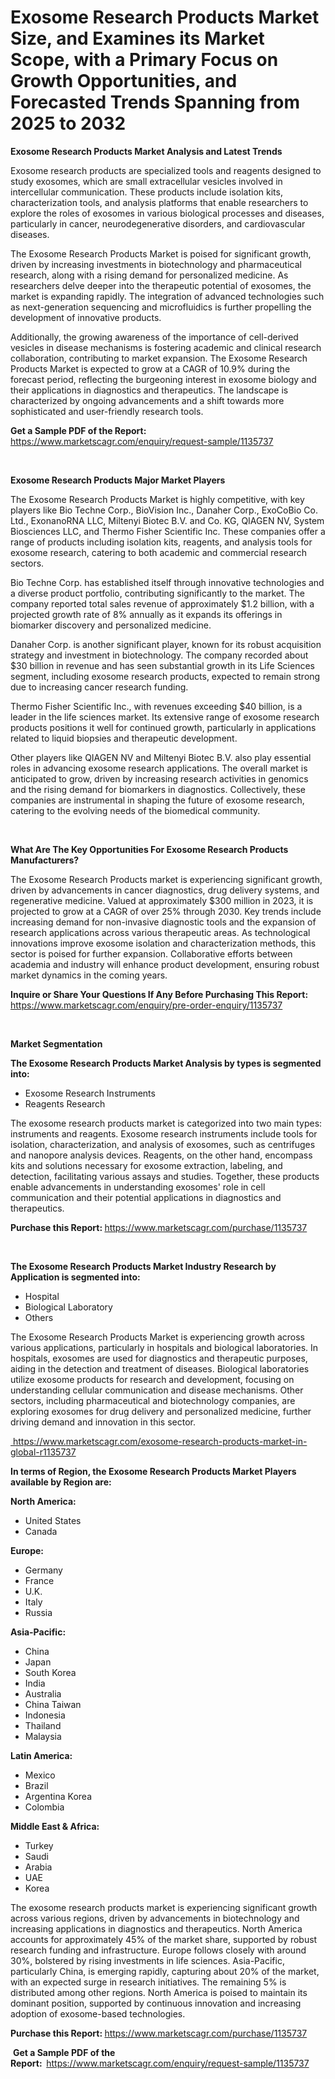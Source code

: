 <p><h1>Exosome Research Products Market Size, and Examines its Market Scope, with a Primary Focus on Growth Opportunities, and Forecasted Trends Spanning from 2025 to 2032</h1></p><p><strong>Exosome Research Products Market Analysis and Latest Trends</strong></p>
<p><p>Exosome research products are specialized tools and reagents designed to study exosomes, which are small extracellular vesicles involved in intercellular communication. These products include isolation kits, characterization tools, and analysis platforms that enable researchers to explore the roles of exosomes in various biological processes and diseases, particularly in cancer, neurodegenerative disorders, and cardiovascular diseases.</p><p>The Exosome Research Products Market is poised for significant growth, driven by increasing investments in biotechnology and pharmaceutical research, along with a rising demand for personalized medicine. As researchers delve deeper into the therapeutic potential of exosomes, the market is expanding rapidly. The integration of advanced technologies such as next-generation sequencing and microfluidics is further propelling the development of innovative products.</p><p>Additionally, the growing awareness of the importance of cell-derived vesicles in disease mechanisms is fostering academic and clinical research collaboration, contributing to market expansion. The Exosome Research Products Market is expected to grow at a CAGR of 10.9% during the forecast period, reflecting the burgeoning interest in exosome biology and their applications in diagnostics and therapeutics. The landscape is characterized by ongoing advancements and a shift towards more sophisticated and user-friendly research tools.</p></p>
<p><strong>Get a Sample PDF of the Report:&nbsp;</strong> <a href="https://www.marketscagr.com/enquiry/request-sample/1135737?utm_campaign=2660&utm_medium=2&utm_source=Github&utm_content=ia&utm_term=13042025&utm_id=exosome-research-products">https://www.marketscagr.com/enquiry/request-sample/1135737</a></p>
<p>&nbsp;</p>
<p><strong>Exosome Research Products Major Market Players</strong></p>
<p><p>The Exosome Research Products Market is highly competitive, with key players like Bio Techne Corp., BioVision Inc., Danaher Corp., ExoCoBio Co. Ltd., ExonanoRNA LLC, Miltenyi Biotec B.V. and Co. KG, QIAGEN NV, System Biosciences LLC, and Thermo Fisher Scientific Inc. These companies offer a range of products including isolation kits, reagents, and analysis tools for exosome research, catering to both academic and commercial research sectors.</p><p>Bio Techne Corp. has established itself through innovative technologies and a diverse product portfolio, contributing significantly to the market. The company reported total sales revenue of approximately $1.2 billion, with a projected growth rate of 8% annually as it expands its offerings in biomarker discovery and personalized medicine.</p><p>Danaher Corp. is another significant player, known for its robust acquisition strategy and investment in biotechnology. The company recorded about $30 billion in revenue and has seen substantial growth in its Life Sciences segment, including exosome research products, expected to remain strong due to increasing cancer research funding.</p><p>Thermo Fisher Scientific Inc., with revenues exceeding $40 billion, is a leader in the life sciences market. Its extensive range of exosome research products positions it well for continued growth, particularly in applications related to liquid biopsies and therapeutic development.</p><p>Other players like QIAGEN NV and Miltenyi Biotec B.V. also play essential roles in advancing exosome research applications. The overall market is anticipated to grow, driven by increasing research activities in genomics and the rising demand for biomarkers in diagnostics. Collectively, these companies are instrumental in shaping the future of exosome research, catering to the evolving needs of the biomedical community.</p></p>
<p>&nbsp;</p>
<p><strong>What Are The Key Opportunities For Exosome Research Products Manufacturers?</strong></p>
<p><p>The Exosome Research Products market is experiencing significant growth, driven by advancements in cancer diagnostics, drug delivery systems, and regenerative medicine. Valued at approximately $300 million in 2023, it is projected to grow at a CAGR of over 25% through 2030. Key trends include increasing demand for non-invasive diagnostic tools and the expansion of research applications across various therapeutic areas. As technological innovations improve exosome isolation and characterization methods, this sector is poised for further expansion. Collaborative efforts between academia and industry will enhance product development, ensuring robust market dynamics in the coming years.</p></p>
<p><strong>Inquire or Share Your Questions If Any Before Purchasing This Report:</strong> <a href="https://www.marketscagr.com/enquiry/pre-order-enquiry/1135737?utm_campaign=2660&utm_medium=2&utm_source=Github&utm_content=ia&utm_term=13042025&utm_id=exosome-research-products">https://www.marketscagr.com/enquiry/pre-order-enquiry/1135737</a></p>
<p>&nbsp;</p>
<p><strong>Market Segmentation</strong></p>
<p><strong>The Exosome Research Products Market Analysis by types is segmented into:</strong></p>
<p><ul><li>Exosome Research Instruments</li><li>Reagents Research</li></ul></p>
<p><p>The exosome research products market is categorized into two main types: instruments and reagents. Exosome research instruments include tools for isolation, characterization, and analysis of exosomes, such as centrifuges and nanopore analysis devices. Reagents, on the other hand, encompass kits and solutions necessary for exosome extraction, labeling, and detection, facilitating various assays and studies. Together, these products enable advancements in understanding exosomes' role in cell communication and their potential applications in diagnostics and therapeutics.</p></p>
<p><strong>Purchase this Report:&nbsp;</strong><a href="https://www.marketscagr.com/purchase/1135737?utm_campaign=2660&utm_medium=2&utm_source=Github&utm_content=ia&utm_term=13042025&utm_id=exosome-research-products">https://www.marketscagr.com/purchase/1135737</a></p>
<p>&nbsp;</p>
<p><strong>The Exosome Research Products Market Industry Research by Application is segmented into:</strong></p>
<p><ul><li>Hospital</li><li>Biological Laboratory</li><li>Others</li></ul></p>
<p><p>The Exosome Research Products Market is experiencing growth across various applications, particularly in hospitals and biological laboratories. In hospitals, exosomes are used for diagnostics and therapeutic purposes, aiding in the detection and treatment of diseases. Biological laboratories utilize exosome products for research and development, focusing on understanding cellular communication and disease mechanisms. Other sectors, including pharmaceutical and biotechnology companies, are exploring exosomes for drug delivery and personalized medicine, further driving demand and innovation in this sector.</p></p>
<p><a href="https://www.marketscagr.com/exosome-research-products-market-in-global-r1135737?utm_campaign=2660&utm_medium=2&utm_source=Github&utm_content=ia&utm_term=13042025&utm_id=exosome-research-products">&nbsp;https://www.marketscagr.com/exosome-research-products-market-in-global-r1135737</a></p>
<p><strong>In terms of Region, the Exosome Research Products Market Players available by Region are:</strong></p>
<p>
    <p> <strong> North America: </strong>
        <ul>
            <li>United States</li>
            <li>Canada</li>
        </ul>
        </p> 
    <p> <strong> Europe: </strong>
        <ul>
            <li>Germany</li>
            <li>France</li>
            <li>U.K.</li>
            <li>Italy</li>
            <li>Russia</li>
        </ul>
        </p> 
    <p> <strong> Asia-Pacific: </strong>
        <ul>
            <li>China</li>
            <li>Japan</li>
            <li>South Korea</li>
            <li>India</li>
            <li>Australia</li>
            <li>China Taiwan</li>
            <li>Indonesia</li>
            <li>Thailand</li>
            <li>Malaysia</li>
        </ul>
        </p> 
    <p> <strong> Latin America: </strong>
        <ul>
            <li>Mexico</li>
            <li>Brazil</li>
            <li>Argentina Korea</li>
            <li>Colombia</li>
        </ul>
        </p> 
    <p> <strong> Middle East & Africa: </strong>
        <ul>
            <li>Turkey</li>
            <li>Saudi</li>
            <li>Arabia</li>
            <li>UAE</li>
            <li>Korea</li>
        </ul>
    </p>
    </p>
<p><p>The exosome research products market is experiencing significant growth across various regions, driven by advancements in biotechnology and increasing applications in diagnostics and therapeutics. North America accounts for approximately 45% of the market share, supported by robust research funding and infrastructure. Europe follows closely with around 30%, bolstered by rising investments in life sciences. Asia-Pacific, particularly China, is emerging rapidly, capturing about 20% of the market, with an expected surge in research initiatives. The remaining 5% is distributed among other regions. North America is poised to maintain its dominant position, supported by continuous innovation and increasing adoption of exosome-based technologies.</p></p>
<p><strong>Purchase this Report: </strong><a href="https://www.marketscagr.com/purchase/1135737?utm_campaign=2660&utm_medium=2&utm_source=Github&utm_content=ia&utm_term=13042025&utm_id=exosome-research-products">https://www.marketscagr.com/purchase/1135737</a></p>
<p>&nbsp;<strong>Get a Sample PDF of the Report:&nbsp;&nbsp;</strong><a href="https://www.marketscagr.com/enquiry/request-sample/1135737?utm_campaign=2660&utm_medium=2&utm_source=Github&utm_content=ia&utm_term=13042025&utm_id=exosome-research-products">https://www.marketscagr.com/enquiry/request-sample/1135737</a></p>
<p><strong></strong></p>
<p><p></p><p></p><p></p></p>